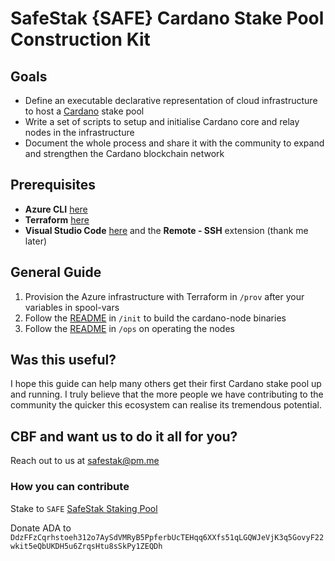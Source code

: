# SafeStak {SAFE} Cardano Stake Pool Construction Kit

## Goals
 - Define an executable declarative representation of cloud infrastructure to host a [Cardano](https://cardano.org/en/what-is-cardano/) stake pool 
 - Write a set of scripts to setup and initialise Cardano core and relay nodes in the infrastructure
 - Document the whole process and share it with the community to expand and strengthen the Cardano blockchain network

## Prerequisites
 - **Azure CLI** [here](https://docs.microsoft.com/en-us/cli/azure/install-azure-cli-windows?view=azure-cli-latest#install-or-update)
 - **Terraform** [here](https://www.terraform.io/downloads.html)
 - **Visual Studio Code** [here](https://code.visualstudio.com/download) and the **Remote - SSH** extension (thank me later)

## General Guide
 1. Provision the Azure infrastructure with Terraform in `/prov` after your variables in spool-vars
 2. Follow the [README](./init/README.md) in `/init` to build the cardano-node binaries
 3. Follow the [README](./ops/README.md) in `/ops` on operating the nodes

## Was this useful?
I hope this guide can help many others get their first Cardano stake pool up and running. I truly believe that the more people we have contributing to the community the quicker this ecosystem can realise its tremendous potential.

## CBF and want us to do it all for you?
Reach out to us at safestak@pm.me 

### How you can contribute
Stake to `SAFE` [SafeStak Staking Pool](https://www.safestak.com)

Donate ADA to `DdzFFzCqrhstoeh312o7AySdVMRyB5PpferbUcTEHqq6XXfs51qLGQWJeVjK3q5GovyF22wkit5eQbUKDH5u6ZrqsHtu8sSkPy1ZEQDh`
